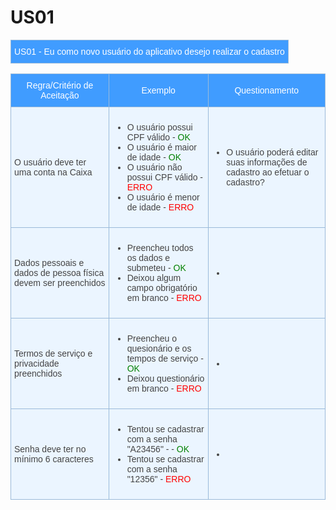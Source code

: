 # US01 

<style type="text/css">
.tg  {border-collapse:collapse;border-color:#9ABAD9;border-spacing:0;}
.tg td{background-color:#EBF5FF;border-color:#9ABAD9;border-style:solid;border-width:1px;color:#444;
  font-family:Arial, sans-serif;font-size:14px;overflow:hidden;padding:10px 5px;word-break:normal;}
.tg th{background-color:#409cff;border-color:#9ABAD9;border-style:solid;border-width:1px;color:#fff;
  font-family:Arial, sans-serif;font-size:14px;font-weight:normal;overflow:hidden;padding:10px 5px;word-break:normal;}
.tg .tg-cly1{text-align:left;vertical-align:middle}
.tg .tg-baqh{text-align:center;vertical-align:top}
.tg .tg-0lax{text-align:left;vertical-align:top}
.tg .tg-nrix{text-align:center;vertical-align:middle}
</style>
<table class="tg">
    <thead>
        <tr>
            <th colspan="2" rowspan="2"> US01 - Eu como novo usuário do aplicativo desejo realizar o cadastro</th>
        </tr>        
    </thead>
</table>

<table class="tg">
    <thead>
        <tr>
            <th>Regra/Critério de Aceitação</th>
            <th>Exemplo</th>
            <th>Questionamento</th>
        </tr>        
    </thead>
    <tbody>
        <tr>
            <td>O usuário deve ter uma conta na Caixa</td>
            <td>
                <ul>
                    <li>O usuário possui CPF válido - <span style="color:green">OK</span></li>
                    <li>O usuário é maior de idade - <span style="color:green">OK</span></li>
                    <li>O usuário não possui CPF válido - <span style="color:red">ERRO</span></li>
                    <li>O usuário é menor de idade - <span style="color:red">ERRO</span></li>
                </ul>
            </td>
            <td>
                <ul>
                    <li>O usuário poderá editar suas informações de cadastro ao efetuar o cadastro?</li>
                </ul>
            </td>
        </tr>
        <tr>
            <td>Dados pessoais e dados de pessoa física devem ser preenchidos</td>
            <td>
                <ul>
                    <li>Preencheu todos os dados e submeteu  - <span style="color:green">OK</span></li>
                    <li>Deixou algum campo obrigatório em branco - <span style="color:red">ERRO</span></li>
                </ul>
            </td>
            <td>
                <ul>
                    <li></li>
                </ul>
            </td>
        </tr>
         <tr>
            <td>Termos de serviço e privacidade preenchidos</td>
            <td>
                <ul>
                    <li>Preencheu o quesionário e os tempos de serviço -  <span style="color:green">OK</span></li>
                    <li>Deixou questionário em branco - <span style="color:red">ERRO</span></li>
                </ul>
            </td>
            <td>
                <ul>
                    <li></li>
                </ul>
            </td>
        </tr>
             <tr>
            <td>Senha deve ter no mínimo 6 caracteres</td>
            <td>
                <ul>
                    <li>Tentou se cadastrar com a senha "A23456" -  - <span style="color:green">OK</span></li>
                    <li>Tentou se cadastrar com a senha "12356" - <span style="color:red">ERRO</span></li>
                </ul>
            </td>
            <td>
                <ul>
                    <li></li>
                </ul>
            </td>
        </tr>
    </tbody>
</table>
